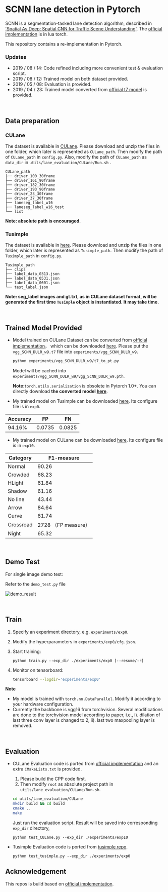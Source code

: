 # SCNN lane detection in Pytorch

SCNN is a segmentation-tasked lane detection algorithm, described in ['Spatial As Deep: Spatial CNN for Traffic Scene Understanding'](https://arxiv.org/abs/1712.06080). The [official implementation](<https://github.com/XingangPan/SCNN>) is in lua torch.

This repository contains a re-implementation in Pytorch.



### Updates

- 2019 / 08 / 14: Code refined including more convenient test & evaluation script.
- 2019 / 08 / 12: Trained model on both dataset provided.
- 2019 / 05 / 08: Evaluation is provided.
- 2019 / 04 / 23: Trained model converted from [official t7 model](https://github.com/XingangPan/SCNN#Testing) is provided.

<br/>

## Data preparation

### CULane

The dataset is available in [CULane](https://xingangpan.github.io/projects/CULane.html). Please download and unzip the files in one folder, which later is represented as `CULane_path`.  Then modify the path of `CULane_path` in `config.py`. Also, modify the path of `CULane_path` as `data_dir`  in `utils/lane_evaluation/CULane/Run.sh` .
```
CULane_path
├── driver_100_30frame
├── driver_161_90frame
├── driver_182_30frame
├── driver_193_90frame
├── driver_23_30frame
├── driver_37_30frame
├── laneseg_label_w16
├── laneseg_label_w16_test
└── list
```

 **Note: absolute path is encouraged.**





### Tusimple
The dataset is available in [here](https://github.com/TuSimple/tusimple-benchmark/issues/3). Please download and unzip the files in one folder, which later is represented as `Tusimple_path`. Then modify the path of `Tusimple_path` in `config.py`.
```
Tusimple_path
├── clips
├── label_data_0313.json
├── label_data_0531.json
├── label_data_0601.json
└── test_label.json
```

**Note:  seg\_label images and gt.txt, as in CULane dataset format,  will be generated the first time `Tusimple` object is instantiated. It may take time.**



<br/>

## Trained Model Provided

* Model trained on CULane Dataset can be converted from [official implementation](https://github.com/XingangPan/SCNN#Testing)， which can be downloaded [here](https://drive.google.com/open?id=1Wv3r3dCYNBwJdKl_WPEfrEOt-XGaROKu). Please put the `vgg_SCNN_DULR_w9.t7` file into `experiments/vgg_SCNN_DULR_w9`.

  ```bash
  python experiments/vgg_SCNN_DULR_w9/t7_to_pt.py
  ```

  Model will be cached into `experiments/vgg_SCNN_DULR_w9/vgg_SCNN_DULR_w9.pth`. 

  **Note**:`torch.utils.serialization` is obsolete in Pytorch 1.0+. You can directly download **the converted model [here](https://drive.google.com/open?id=1bBdN3yhoOQBC9pRtBUxzeRrKJdF7uVTJ)**.



* My trained model on Tusimple can be downloaded [here](https://drive.google.com/open?id=1IwEenTekMt-t6Yr5WJU9_kv4d_Pegd_Q). Its configure file is in `exp0`.

| Accuracy | FP   | FN   |
| -------- | ---- | ---- |
| 94.16%   |0.0735|0.0825|





* My trained model on CULane can be downloaded [here](https://drive.google.com/open?id=1AZn23w8RbMh1P6lJcVcf6PcTIWJvQg9u). Its configure file is in `exp10`.

| Category  | F1-measure          |
| --------- | ------------------- |
| Normal    | 90.26               |
| Crowded   | 68.23               |
| HLight    | 61.84                |
| Shadow    | 61.16               |
| No line   | 43.44               |
| Arrow     | 84.64               |
| Curve     | 61.74               |
| Crossroad | 2728 （FP measure） |
| Night     | 65.32               |





<br/>


## Demo Test

For single image demo test:

Refer to the `demo_test.py` file

![](demo/demo_result.jpg "demo_result")



<br/>

## Train 

1. Specify an experiment directory, e.g. `experiments/exp0`. 

2. Modify the hyperparameters in `experiments/exp0/cfg.json`.

3. Start training:

   ```shell
   python train.py --exp_dir ./experiments/exp0 [--resume/-r]
   ```

4. Monitor on tensorboard:

   ```bash
   tensorboard --logdir='experiments/exp0'
   ```

**Note**


- My model is trained with `torch.nn.DataParallel`. Modify it according to your hardware configuration.
- Currently the backbone is vgg16 from torchvision. Several modifications are done to the torchvision model according to paper, i.e., i). dilation of last three conv layer is changed to 2, ii). last two maxpooling layer is removed.



<br/>

## Evaluation

* CULane Evaluation code is ported from [official implementation](<https://github.com/XingangPan/SCNN>) and an extra `CMakeLists.txt` is provided. 

  1. Please build the CPP code first.  
  2. Then modify `root` as absolute project path in `utils/lane_evaluation/CULane/Run.sh`.

  ```bash
  cd utils/lane_evaluation/CULane
  mkdir build && cd build
  cmake ..
  make
  ```

  Just run the evaluation script. Result will be saved into corresponding `exp_dir` directory, 

  ``` shell
  python test_CULane.py --exp_dir ./experiments/exp10
  ```

  

* Tusimple Evaluation code is ported from [tusimple repo](https://github.com/TuSimple/tusimple-benchmark/blob/master/evaluate/lane.py).

  ```Shell
  python test_tusimple.py --exp_dir ./experiments/exp0
  ```





## Acknowledgement

This repos is build based on [official implementation](<https://github.com/XingangPan/SCNN>).

